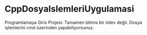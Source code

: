# CppDosyaIslemleriUygulamasi
Programlamaya Giris Projesi: Tamamen bitmis bir ödev değil. Dosya işlemlerini cmd üzerinden yapabiliyorsunuz.
